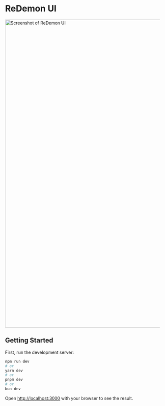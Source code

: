 # ReDemon UI

<img width="1000" alt="Screenshot of ReDemon UI" src="https://github.com/user-attachments/assets/ec57b8e4-dfd8-4606-bd77-a76f15b88457" />


## Getting Started

First, run the development server:

```bash
npm run dev
# or
yarn dev
# or
pnpm dev
# or
bun dev
```

Open [http://localhost:3000](http://localhost:3000) with your browser to see the result.
